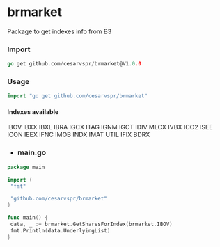 # brmarket

Package to get indexes info from B3

### Import

```go
go get github.com/cesarvspr/brmarket@V1.0.0
```

### Usage

```go
import "go get github.com/cesarvspr/brmarket"
```

#### Indexes available

  IBOV
  IBXX
  IBXL
  IBRA
  IGCX
  ITAG
  IGNM
  IGCT
  IDIV
  MLCX
  IVBX
  ICO2
  ISEE
  ICON
  IEEX
  IFNC
  IMOB
  INDX
  IMAT
  UTIL
  IFIX
  BDRX

- ### main.go

```go
package main

import (
 "fmt"

 "github.com/cesarvspr/brmarket"
)

func main() {
 data, _ := brmarket.GetSharesForIndex(brmarket.IBOV)
 fmt.Println(data.UnderlyingList)
}

```
